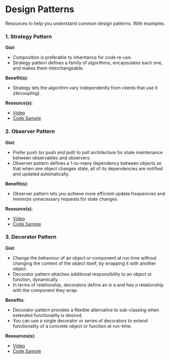 # Design Patterns

Resources to help you understand common design patterns. With examples.

### 1. Strategy Pattern

**Gist**: 
- Composition is preferable to inheritance for code re-use.
- Strategy pattern defines a family of algorithms, encapsulates each one, and makes them interchangeable.

**Benefit(s)**: 
- Strategy lets the algorithm vary independently from clients that use it (decoupling).

**Resource(s)**:
- [Video](https://www.youtube.com/watch?v=v9ejT8FO-7I)
- [Code Sample](https://github.com/evansmusomi/python3-101/blob/master/design-patterns/strategy.py)

### 2. Observer Pattern

**Gist**: 
- Prefer push (or push and pull) to poll architecture for state maintenance between observables and observers.
- Observer pattern defines a 1-to-many dependency between objects so that when one object changes state, all of its dependencies are notified and updated automatically.

**Benefit(s)**:
- Observer pattern lets you achieve more efficient update frequencies and minimize unnecessary requests for state changes.

**Resource(s)**:
- [Video](https://www.youtube.com/watch?v=_BpmfnqjgzQ)
- [Code Sample](https://github.com/evansmusomi/python3-101/blob/master/design-patterns/observer.py)

### 3. Decorator Pattern

**Gist**:
- Change the behaviour of an object or component at run time without changing the content of the object itself, by wrapping it with another object.
- Decorator pattern attaches additional responsibility to an object or function, dynamically.
- In terms of relationship, decorators define an *is a* and *has a* relationship with the component they wrap.

**Benefits**:
- Decorator pattern provides a flexible alternative to sub-classing when extended functionality is desired.
- You can use a single decorator or series of decorators to extend functionality of a concrete object or function at run-time.

**Resources(s)**:
- [Video](https://www.youtube.com/watch?v=GCraGHx6gso)
- [Code Sample](https://github.com/evansmusomi/python3-101/blob/master/design-patterns/decorator.py)
